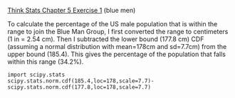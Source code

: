 [Think Stats Chapter 5 Exercise 1](http://greenteapress.com/thinkstats2/html/thinkstats2006.html#toc50) (blue men)

To calculate the percentage of the US male population that is within the range to join the Blue Man Group, I first converted the range to centimeters (1 in = 2.54 cm). Then I subtracted the lower bound (177.8 cm) CDF (assuming a normal distribution with mean=178cm and sd=7.7cm) from the upper bound (185.4). This gives the percentage of the population that falls within this range (34.2%). 

```
import scipy.stats
scipy.stats.norm.cdf(185.4,loc=178,scale=7.7)-scipy.stats.norm.cdf(177.8,loc=178,scale=7.7)
```
